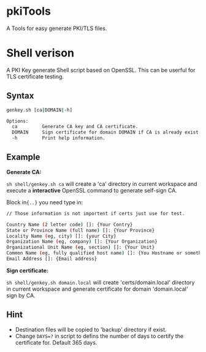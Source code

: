 # pkiTools
A Tools for easy generate PKI/TLS files.



# Shell verison

A PKI Key generate Shell script based on OpenSSL. This can be userful for TLS certificate testing.

## Syntax

```bash
genkey.sh [ca|DOMAIN|-h]

Options:
  ca         Generate CA key and CA certificate.
  DOMAIN     Sign certificate for domain DOMAIN if CA is already exist.
  -h         Print help information. 
```

## Example

**Generate CA:**

`sh shell/genkey.sh ca`  will create a 'ca' directory in current workspace and execute a **interactive** OpenSSL command to generate self-sign CA. 

Block in`{..}` you need type in:

```bash
// Those information is not importent if certs just use for test.

Country Name (2 letter code) []: {Your Contry}
State or Province Name (full name) []: {Your Province}
Locality Name (eg, city) []: {your City}
Organization Name (eg, company) []: {Your Organization}
Organizational Unit Name (eg, section) []: {Your Unit}
Common Name (eg, fully qualified host name) []: {You Hostname or somethine}
Email Address []: {Email address}
```



 **Sign certificate:**

`sh shell/genkey.sh domain.local`  will create 'certs/domain.local' directory in current workspace and generate certificate for domain 'domain.local' sign by CA.

## Hint

- Destination files will be copied to 'backup' directory if exist.
- Change ` DAYS=? ` in script to defins the number of days to certify the certificate for. Default 365 days.
